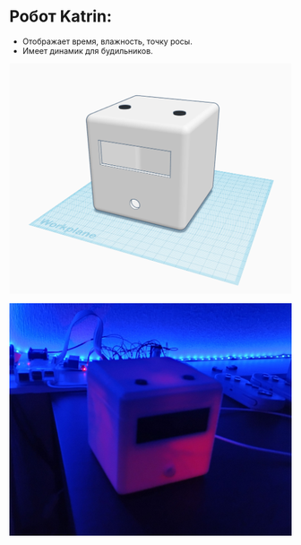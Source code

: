 # Робот Katrin:
- Отображает время, влажность, точку росы.
- Имеет динамик для будильников.

![katrin-3d](https://github.com/KIO-Robotiks/Katrin/blob/main/images/katrin-3d.png)

![katrin-night](https://github.com/KIO-Robotiks/Katrin/blob/main/images/katrin-night.jpg)
